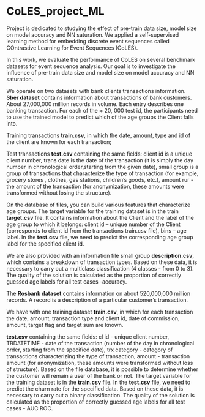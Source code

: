 # CoLES_project_ML
Project is dedicated to studying the effect of pre-train data size, model size on model accuracy and NN saturation. We applied a self-supervised learning method for embedding discrete event sequences called COntrastive Learning for Event Sequences (CoLES).

In this work, we evaluate the performance of CoLES on several benchmark datasets for event sequence analysis. Our goal is to investigate the influence of pre-train data size and model size on model accuracy and NN saturation.

We operate on two datasets with bank clients transactions information. **Sber dataset** contains information about transactions of bank customers. About 27,000,000 million records in volume. Each entry describes one banking transaction. For each of the ≈ 20, 000 test id, the participants need to use the trained model to predict which of the age groups the Client falls into.

Training transactions **train.csv**, in which the date, amount, type and id of the client are known for each transaction;

Test transactions **test.csv** containing the same fields: client id is a unique client number, trans date is the date of the transaction (it is simply the day number in chronological order,starting from the given date), small group is a group of transactions that characterize the type of transaction (for example, grocery stores , clothes, gas stations, children’s goods, etc.), amount rur - the amount of the transaction (for anonymization, these amounts were transformed without losing the structure).

On the database of files, you can build various features that characterize age groups. The target variable for the training dataset is in the train **target.csv** file. It contains information about the Client and the label of the age group to which it belongs: client id – unique number of the Client (corresponds to client id from the transactions train.csv file), bins – age label. In the **test.csv** file, we need to predict the corresponding age group label for the specified client id.

We are also provided with an information file small group **description.csv**, which contains a breakdown of transaction types. Based on these data, it is necessary to carry out a multiclass classification (4 classes - from 0 to 3). The quality of the solution is calculated as the proportion of correctly guessed age labels for all test cases -accuracy.

The **Rosbank dataset** contains information on about 520,000,000 million records. A record is a description of a particular customer’s transaction.

We have with one training dataset **train.csv**, in which for each transaction the date, amount, transaction type and client id, date of commission, amount, target flag and target sum are known.

**test.csv** containing the same fields: cl id - unique client number, TRDATETIME - date of the transaction (number of the day in chronological order, starting from the specified date), trx category - category of transactions characterizing the type of transaction, amount - transaction amount (for anonymization, these amounts were transformed without loss of structure). Based on the file database, it is possible to determine whether the customer will remain
a user of the bank or not. The target variable for the training dataset is in the **train.csv** file. In the **test.csv** file, we need to predict the churn rate for the specified data. Based on these data, it is necessary to carry out a binary classification. The quality of the solution is calculated as the proportion of
correctly guessed age labels for all test cases - AUC ROC.
